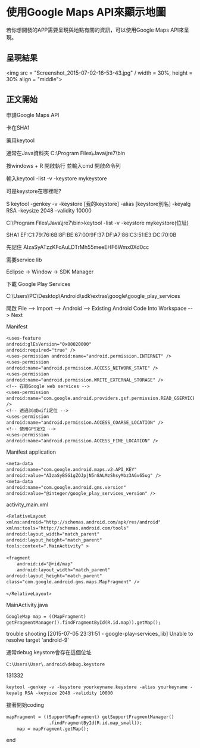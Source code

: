 # 使用Google Maps API來顯示地圖
若你想開發的APP需要呈現與地點有關的資訊，可以使用Google Maps API來呈現。

## 呈現結果
<img src = "Screenshot_2015-07-02-16-53-43.jpg" / width = 30%, height = 30% align = "middle">

## 正文開始

申請Google Maps API

卡在SHA1

藥用keytool

通常在Java資料夾
C:\Program Files\Java\jre7\bin

按windows + R 開啟執行 並輸入cmd 開啟命令列

輸入keytool -list -v -keystore mykeystore

可是keystore在哪裡呢?

$ keytool -genkey -v -keystore [我的keystore]
-alias [keystore別名] -keyalg RSA -keysize 2048 -validity 10000


C:\Program Files\Java\jre7\bin>keytool -list -v -keystore mykeystore(位址)

SHA1
EF:C1:79:76:6B:8F:BE:67:00:9F:37:DF:A7:86:C3:51:E3:DC:70:0B

先記住
AIzaSyATzzKFoAuLDTrMh55meeEHF6Wmx0Xd0cc

需要service lib

Eclipse -> Window -> SDK Manager

下載 Google Play Services

C:\Users\PC\Desktop\Android\sdk\extras\google\google_play_services


開啟 File --> Import --> Android --> Existing Android Code Into Workspace --> Next

Manifest

```
<uses-feature
android:glEsVersion="0x00020000"
android:required="true" />
<uses-permission android:name="android.permission.INTERNET" />
<uses-permission android:name="android.permission.ACCESS_NETWORK_STATE" />
<uses-permission android:name="android.permission.WRITE_EXTERNAL_STORAGE" />
<!-- 存取Google web services -->
<uses-permission android:name="com.google.android.providers.gsf.permission.READ_GSERVICES" />
<!-- 透過3G或wifi定位 -->
<uses-permission android:name="android.permission.ACCESS_COARSE_LOCATION" />
<!-- 使用GPS定位 -->
<uses-permission android:name="android.permission.ACCESS_FINE_LOCATION" />
```

    
    
    
    
Manifest application
```
<meta-data
android:name="com.google.android.maps.v2.API_KEY"
android:value="AIzaSyBSG1gZOJpjN5n8ALMzShsyMbz3AGv65ug" />
<meta-data
android:name="com.google.android.gms.version"
android:value="@integer/google_play_services_version" />
```
    
            
activity_main.xml

```
<RelativeLayout xmlns:android="http://schemas.android.com/apk/res/android"
xmlns:tools="http://schemas.android.com/tools"
android:layout_width="match_parent"
android:layout_height="match_parent"
tools:context=".MainActivity" >

<fragment
    android:id="@+id/map"
    android:layout_width="match_parent"
android:layout_height="match_parent"
class="com.google.android.gms.maps.MapFragment" />
    
</RelativeLayout>
```

MainActivity.java

```
GoogleMap map = ((MapFragment) getFragmentManager().findFragmentById(R.id.map)).getMap();
```


trouble shooting
[2015-07-05 23:31:51 - google-play-services_lib] Unable to resolve target 'android-9'


通常debug.keystore會存在這個位址

```
C:\Users\User\.android\debug.keystore
```

131332
    
```
keytool -genkey -v -keystore yourkeyname.keystore -alias yourkeyname -keyalg RSA -keysize 2048 -validity 10000
```
    
接著開始coding

```
mapFragment = ((SupportMapFragment) getSupportFragmentManager()
				.findFragmentById(R.id.map_small));
	map = mapFragment.getMap();
```






end




